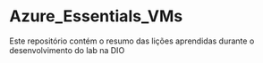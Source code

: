 # Azure_Essentials_VMs
Este repositório contém o resumo das lições aprendidas durante o desenvolvimento do lab na DIO
